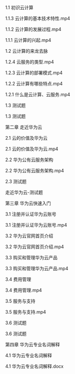 1.1 初识云计算

1.1.3 云计算的基本技术特性.mp4

1.1.2 云计算的发展过程.mp4

1.1.1 云计算的兴起.mp4

1.2 云计算的来龙去脉

1.2.4 云服务的类型.mp4

1.2.3 云计算的部署模式.mp4

1.2.2 云计算有哪些特点.mp4

1.2.1 什么是云计算、云服务.mp4

1.3 测试题

1.3 测试题

第二章 走近华为云

2.1 云的价值及华为云

2.1 云的价值及华为云.mp4

2.2 华为公有云服务架构

2.2 华为公有云服务架构.mp4

2.3 测试题

走近华为云-测试题

第三章 华为云快速入门

3.1 注册并认证华为云账号

3.1 注册并认证华为云账号.mp4

3.2 华为云官网首页介绍

3.2 华为云官网首页介绍.mp4

3.3 购买和管理华为云产品

3.3 购买和管理华为云产品.mp4

3.4 费用管理

3.4 费用管理.mp4

3.5 服务与支持

3.5 服务与支持.mp4

3.6 测试题

3.6 测试题

第四章 华为云专业名词解释

4.1 华为云专业名词解释

4.1 华为云专业名词解释.docx